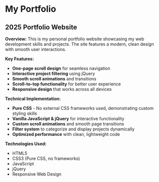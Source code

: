 # My Portfolio

## 2025 Portfolio Website

**Overview:**
This is my personal portfolio website showcasing my web development skills and projects. The site features a modern, clean design with smooth user interactions.

**Key Features:**
- **One-page scroll design** for seamless navigation
- **Interactive project filtering** using jQuery
- **Smooth scroll animations** and transitions
- **Scroll-to-top functionality** for better user experience
- **Responsive design** that works across all devices

**Technical Implementation:**
- **Pure CSS** - No external CSS frameworks used, demonstrating custom styling skills
- **Vanilla JavaScript & jQuery** for interactive functionality
- **Custom scroll animations** and smooth page transitions
- **Filter system** to categorize and display projects dynamically
- **Optimized performance** with clean, lightweight code

**Technologies Used:**
- HTML5
- CSS3 (Pure CSS, no frameworks)
- JavaScript
- jQuery
- Responsive Web Design

